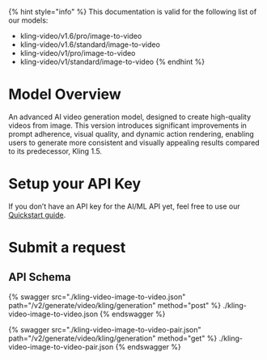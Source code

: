 [#references:start]: <> ({ "template": "openapi" })
{% hint style="info" %}
This documentation is valid for the following list of our models:
* kling-video/v1.6/pro/image-to-video
* kling-video/v1.6/standard/image-to-video
* kling-video/v1/pro/image-to-video
* kling-video/v1/standard/image-to-video
{% endhint %}

# Model Overview
An advanced AI video generation model, designed to create high-quality videos from image. This version introduces significant improvements in prompt adherence, visual quality, and dynamic action rendering, enabling users to generate more consistent and visually appealing results compared to its predecessor, Kling 1.5.

# Setup your API Key
If you don’t have an API key for the AI/ML API yet, feel free to use our [Quickstart guide](https://docs.aimlapi.com/quickstart/setting-up).

# Submit a request
## API Schema
{% swagger src="./kling-video-image-to-video.json" path="/v2/generate/video/kling/generation" method="post" %}
./kling-video-image-to-video.json
{% endswagger %}

{% swagger src="./kling-video-image-to-video-pair.json" path="/v2/generate/video/kling/generation" method="get" %}
./kling-video-image-to-video-pair.json
{% endswagger %}

[#references:end]: <> ({})